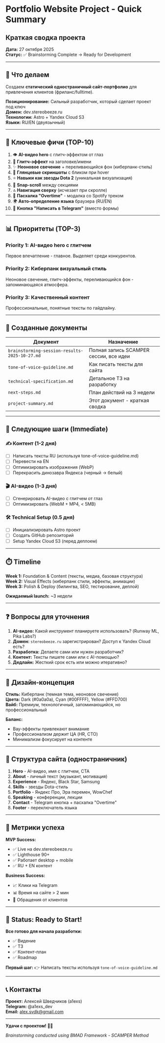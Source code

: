 # Portfolio Website Project - Quick Summary
## Краткая сводка проекта

**Дата:** 27 октября 2025  
**Статус:** ✅ Brainstorming Complete → Ready for Development

---

## 🎯 Что делаем

Создаем **статический одностраничный сайт-портфолио** для привлечения клиентов (фриланс/fulltime).

**Позиционирование:** Сильный разработчик, который сделает проект под ключ  
**Домен:** dev.stereobeeze.ru  
**Технологии:** Astro + Yandex Cloud S3  
**Языки:** RU/EN (двуязычный)

---

## 💎 Ключевые фичи (TOP-10)

1. 👁️ **AI-видео hero** с глитч-эффектом от глаз
2. 💫 **Глитч-эффект** на заголовке/имени
3. ✨ **Неоновое свечение** + переливающийся фон (киберпанк-стиль)
4. 💎 **Глянцевые скриншоты** с бликом при hover
5. ⭐ **Навыки как звезды Dota 2** (уникальная визуализация)
6. 📱 **Snap-scroll** между секциями
7. 🔝 **Навигация сверху** (исчезает при скролле)
8. 🎸 **Пасхалка "Overtime"** - модалка со Spotify треком
9. 🌍 **Авто-определение языка** браузера (RU/EN)
10. 📱 **Кнопка "Написать в Telegram"** (вместо формы)

---

## 📊 Приоритеты (TOP-3)

### Priority 1: AI-видео hero с глитчем
Первое впечатление - главное. Выделяет среди конкурентов.

### Priority 2: Киберпанк визуальный стиль
Неоновое свечение, глитч-эффекты, переливающийся фон - запоминающаяся атмосфера.

### Priority 3: Качественный контент
Профессиональные, понятные тексты по гайдлайну.

---

## 📁 Созданные документы

| Документ | Назначение |
|----------|------------|
| `brainstorming-session-results-2025-10-27.md` | Полная запись SCAMPER сессии, все идеи |
| `tone-of-voice-guideline.md` | Как писать тексты для сайта |
| `technical-specification.md` | Детальное ТЗ на разработку |
| `next-steps.md` | План действий на 3 недели |
| `project-summary.md` | Этот документ - краткая сводка |

---

## 🚀 Следующие шаги (Immediate)

### ✍️ Контент (1-2 дня)
- [ ] Написать тексты RU (используя tone-of-voice-guideline.md)
- [ ] Перевести на EN
- [ ] Оптимизировать изображения (WebP)
- [ ] Перекрасить динозавра Яндекса (черный → белый)

### 🎬 AI-видео (1-3 дня)
- [ ] Сгенерировать AI-видео с глитчем от глаз
- [ ] Оптимизировать (WebM + MP4, < 5MB)

### 🛠️ Technical Setup (0.5 дня)
- [ ] Инициализировать Astro проект
- [ ] Создать GitHub репозиторий
- [ ] Setup Yandex Cloud S3 (перед деплоем)

---

## ⏱️ Timeline

**Week 1:** Foundation & Content (тексты, медиа, базовая структура)  
**Week 2:** Visual Effects (киберпанк стили, эффекты, анимации)  
**Week 3:** Polish & Deploy (билингва, SEO, тестирование, деплой)

**Ожидаемый launch:** ~3 недели

---

## ❓ Вопросы для уточнения

1. **AI-видео:** Какой инструмент планируете использовать? (Runway ML, Pika Labs?)
2. **Домен:** `stereobeeze.ru` зарегистрирован? Доступ к Yandex Cloud есть?
3. **Разработка:** Делаете сами или нужен разработчик?
4. **Контент:** Тексты пишете сами или с AI-помощью?
5. **Дедлайн:** Жесткий срок есть или можно итеративно?

---

## 🎨 Дизайн-концепция

**Стиль:** Киберпанк (темная тема, неоновое свечение)  
**Цвета:** Dark (#0a0a0a), Cyan (#00FFFF), Yellow (#FFD700)  
**Вайб:** Премиум, технологичный, запоминающийся, но профессиональный

**Баланс:**
- Вау-эффекты привлекают внимание
- Профессионализм держит ЦА (HR, CTO)
- Минимализм фокусирует на контенте

---

## 📂 Структура сайта (одностраничник)

1. **Hero** - AI-видео, имя с глитчем, CTA
2. **About** - личный текст (музыкант, мотивация)
3. **Experience** - Яндекс, Black Star, Samsung
4. **Skills** - звезды Dota-стиль
5. **Portfolio** - Яндекс Про, Эра перемен, WowChef
6. **Speaking** - конференции, лекции
7. **Contact** - Telegram кнопка + пасхалка "Overtime"
8. **Footer** - переключатель языка

---

## 🎯 Метрики успеха

**MVP Success:**
- ✅ Live на dev.stereobeeze.ru
- ✅ Lighthouse 90+
- ✅ Работает desktop + mobile
- ✅ RU + EN контент

**Business Success:**
- 📈 Клики на Telegram
- 📊 Время на сайте > 2 мин
- 💼 Обращения от клиентов

---

## 🚦 Status: Ready to Start!

**Все готово для начала разработки:**
- ✅ Видение
- ✅ ТЗ
- ✅ Контент-план
- ✅ Roadmap

**Первый шаг:** 👉 Написать тексты используя `tone-of-voice-guideline.md`

---

## 📞 Контакты

**Проект:** Алексей Шведчиков (a1exs)  
**Telegram:** @a1exs_dev  
**Email:** alex.svdk@gmail.com

---

**Удачи с проектом! 🚀✨**

_Brainstorming conducted using BMAD Framework - SCAMPER Method_
